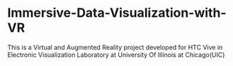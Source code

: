 # Immersive-Data-Visualization-with-VR
This is a Virtual and Augmented Reality project developed for HTC Vive in Electronic Visualization Laboratory at University Of Illinois at Chicago(UIC)

